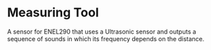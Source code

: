 # Measuring Tool
A sensor for ENEL290 that uses a Ultrasonic sensor and outputs a sequence of sounds in which its frequency depends on the distance.
